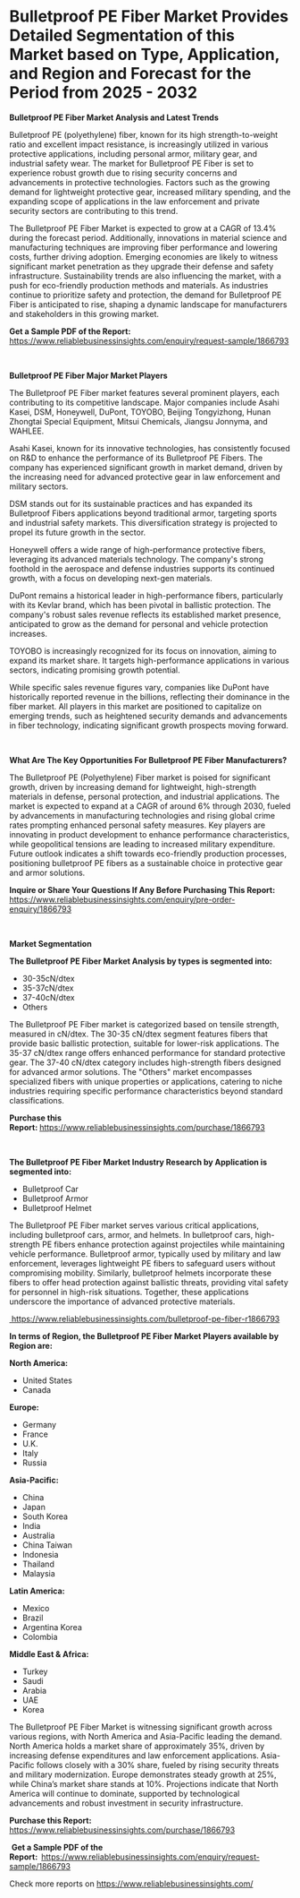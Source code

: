 <p><h1>Bulletproof PE Fiber Market Provides Detailed Segmentation of this Market based on Type, Application, and Region and Forecast for the Period from 2025 - 2032</h1></p><p><strong>Bulletproof PE Fiber Market Analysis and Latest Trends</strong></p>
<p><p>Bulletproof PE (polyethylene) fiber, known for its high strength-to-weight ratio and excellent impact resistance, is increasingly utilized in various protective applications, including personal armor, military gear, and industrial safety wear. The market for Bulletproof PE Fiber is set to experience robust growth due to rising security concerns and advancements in protective technologies. Factors such as the growing demand for lightweight protective gear, increased military spending, and the expanding scope of applications in the law enforcement and private security sectors are contributing to this trend.</p><p>The Bulletproof PE Fiber Market is expected to grow at a CAGR of 13.4% during the forecast period. Additionally, innovations in material science and manufacturing techniques are improving fiber performance and lowering costs, further driving adoption. Emerging economies are likely to witness significant market penetration as they upgrade their defense and safety infrastructure. Sustainability trends are also influencing the market, with a push for eco-friendly production methods and materials. As industries continue to prioritize safety and protection, the demand for Bulletproof PE Fiber is anticipated to rise, shaping a dynamic landscape for manufacturers and stakeholders in this growing market.</p></p>
<p><strong>Get a Sample PDF of the Report:&nbsp;</strong> <a href="https://www.reliablebusinessinsights.com/enquiry/request-sample/1866793?utm_campaign=97&utm_medium=2&utm_source=Github&utm_content=ia&utm_term=04022025&utm_id=bulletproof-pe-fiber">https://www.reliablebusinessinsights.com/enquiry/request-sample/1866793</a></p>
<p>&nbsp;</p>
<p><strong>Bulletproof PE Fiber Major Market Players</strong></p>
<p><p>The Bulletproof PE Fiber market features several prominent players, each contributing to its competitive landscape. Major companies include Asahi Kasei, DSM, Honeywell, DuPont, TOYOBO, Beijing Tongyizhong, Hunan Zhongtai Special Equipment, Mitsui Chemicals, Jiangsu Jonnyma, and WAHLEE.</p><p>Asahi Kasei, known for its innovative technologies, has consistently focused on R&D to enhance the performance of its Bulletproof PE Fibers. The company has experienced significant growth in market demand, driven by the increasing need for advanced protective gear in law enforcement and military sectors.</p><p>DSM stands out for its sustainable practices and has expanded its Bulletproof Fibers applications beyond traditional armor, targeting sports and industrial safety markets. This diversification strategy is projected to propel its future growth in the sector.</p><p>Honeywell offers a wide range of high-performance protective fibers, leveraging its advanced materials technology. The company's strong foothold in the aerospace and defense industries supports its continued growth, with a focus on developing next-gen materials.</p><p>DuPont remains a historical leader in high-performance fibers, particularly with its Kevlar brand, which has been pivotal in ballistic protection. The company's robust sales revenue reflects its established market presence, anticipated to grow as the demand for personal and vehicle protection increases.</p><p>TOYOBO is increasingly recognized for its focus on innovation, aiming to expand its market share. It targets high-performance applications in various sectors, indicating promising growth potential.</p><p>While specific sales revenue figures vary, companies like DuPont have historically reported revenue in the billions, reflecting their dominance in the fiber market. All players in this market are positioned to capitalize on emerging trends, such as heightened security demands and advancements in fiber technology, indicating significant growth prospects moving forward.</p></p>
<p>&nbsp;</p>
<p><strong>What Are The Key Opportunities For Bulletproof PE Fiber Manufacturers?</strong></p>
<p><p>The Bulletproof PE (Polyethylene) Fiber market is poised for significant growth, driven by increasing demand for lightweight, high-strength materials in defense, personal protection, and industrial applications. The market is expected to expand at a CAGR of around 6% through 2030, fueled by advancements in manufacturing technologies and rising global crime rates prompting enhanced personal safety measures. Key players are innovating in product development to enhance performance characteristics, while geopolitical tensions are leading to increased military expenditure. Future outlook indicates a shift towards eco-friendly production processes, positioning bulletproof PE fibers as a sustainable choice in protective gear and armor solutions.</p></p>
<p><strong>Inquire or Share Your Questions If Any Before Purchasing This Report:</strong> <a href="https://www.reliablebusinessinsights.com/enquiry/pre-order-enquiry/1866793?utm_campaign=97&utm_medium=2&utm_source=Github&utm_content=ia&utm_term=04022025&utm_id=bulletproof-pe-fiber">https://www.reliablebusinessinsights.com/enquiry/pre-order-enquiry/1866793</a></p>
<p>&nbsp;</p>
<p><strong>Market Segmentation</strong></p>
<p><strong>The Bulletproof PE Fiber Market Analysis by types is segmented into:</strong></p>
<p><ul><li>30-35cN/dtex</li><li>35-37cN/dtex</li><li>37-40cN/dtex</li><li>Others</li></ul></p>
<p><p>The Bulletproof PE Fiber market is categorized based on tensile strength, measured in cN/dtex. The 30-35 cN/dtex segment features fibers that provide basic ballistic protection, suitable for lower-risk applications. The 35-37 cN/dtex range offers enhanced performance for standard protective gear. The 37-40 cN/dtex category includes high-strength fibers designed for advanced armor solutions. The "Others" market encompasses specialized fibers with unique properties or applications, catering to niche industries requiring specific performance characteristics beyond standard classifications.</p></p>
<p><strong>Purchase this Report:&nbsp;</strong><a href="https://www.reliablebusinessinsights.com/purchase/1866793?utm_campaign=97&utm_medium=2&utm_source=Github&utm_content=ia&utm_term=04022025&utm_id=bulletproof-pe-fiber">https://www.reliablebusinessinsights.com/purchase/1866793</a></p>
<p>&nbsp;</p>
<p><strong>The Bulletproof PE Fiber Market Industry Research by Application is segmented into:</strong></p>
<p><ul><li>Bulletproof Car</li><li>Bulletproof Armor</li><li>Bulletproof Helmet</li></ul></p>
<p><p>The Bulletproof PE Fiber market serves various critical applications, including bulletproof cars, armor, and helmets. In bulletproof cars, high-strength PE fibers enhance protection against projectiles while maintaining vehicle performance. Bulletproof armor, typically used by military and law enforcement, leverages lightweight PE fibers to safeguard users without compromising mobility. Similarly, bulletproof helmets incorporate these fibers to offer head protection against ballistic threats, providing vital safety for personnel in high-risk situations. Together, these applications underscore the importance of advanced protective materials.</p></p>
<p><a href="https://www.reliablebusinessinsights.com/bulletproof-pe-fiber-r1866793?utm_campaign=97&utm_medium=2&utm_source=Github&utm_content=ia&utm_term=04022025&utm_id=bulletproof-pe-fiber">&nbsp;https://www.reliablebusinessinsights.com/bulletproof-pe-fiber-r1866793</a></p>
<p><strong>In terms of Region, the Bulletproof PE Fiber Market Players available by Region are:</strong></p>
<p>
    <p> <strong> North America: </strong>
        <ul>
            <li>United States</li>
            <li>Canada</li>
        </ul>
        </p> 
    <p> <strong> Europe: </strong>
        <ul>
            <li>Germany</li>
            <li>France</li>
            <li>U.K.</li>
            <li>Italy</li>
            <li>Russia</li>
        </ul>
        </p> 
    <p> <strong> Asia-Pacific: </strong>
        <ul>
            <li>China</li>
            <li>Japan</li>
            <li>South Korea</li>
            <li>India</li>
            <li>Australia</li>
            <li>China Taiwan</li>
            <li>Indonesia</li>
            <li>Thailand</li>
            <li>Malaysia</li>
        </ul>
        </p> 
    <p> <strong> Latin America: </strong>
        <ul>
            <li>Mexico</li>
            <li>Brazil</li>
            <li>Argentina Korea</li>
            <li>Colombia</li>
        </ul>
        </p> 
    <p> <strong> Middle East & Africa: </strong>
        <ul>
            <li>Turkey</li>
            <li>Saudi</li>
            <li>Arabia</li>
            <li>UAE</li>
            <li>Korea</li>
        </ul>
    </p>
    </p>
<p><p>The Bulletproof PE Fiber Market is witnessing significant growth across various regions, with North America and Asia-Pacific leading the demand. North America holds a market share of approximately 35%, driven by increasing defense expenditures and law enforcement applications. Asia-Pacific follows closely with a 30% share, fueled by rising security threats and military modernization. Europe demonstrates steady growth at 25%, while China’s market share stands at 10%. Projections indicate that North America will continue to dominate, supported by technological advancements and robust investment in security infrastructure.</p></p>
<p><strong>Purchase this Report: </strong><a href="https://www.reliablebusinessinsights.com/purchase/1866793?utm_campaign=97&utm_medium=2&utm_source=Github&utm_content=ia&utm_term=04022025&utm_id=bulletproof-pe-fiber">https://www.reliablebusinessinsights.com/purchase/1866793</a></p>
<p>&nbsp;<strong>Get a Sample PDF of the Report:&nbsp;&nbsp;</strong><a href="https://www.reliablebusinessinsights.com/enquiry/request-sample/1866793?utm_campaign=97&utm_medium=2&utm_source=Github&utm_content=ia&utm_term=04022025&utm_id=bulletproof-pe-fiber">https://www.reliablebusinessinsights.com/enquiry/request-sample/1866793</a></p>
<p><strong></strong></p>
<p>Check more reports on <a href="https://www.reliablebusinessinsights.com/?utm_campaign=97&utm_medium=2&utm_source=Github&utm_content=ia&utm_term=04022025&utm_id=bulletproof-pe-fiber">https://www.reliablebusinessinsights.com/</a></p>